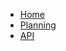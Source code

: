 * [Home](/readme.md)
* [Planning](/roadmap/readme.md "Future Planning")
* [API](/api/readme.md "API")